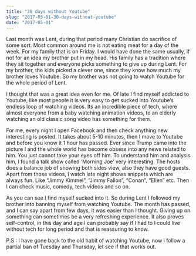 ```yaml
---
title: "30 days without Youtube"
slug: "2017-05-01-30-days-without-youtube"
date: "2017-05-01"
---
```


Last month was Lent, during that period many Christian do sacrifice of some sort. Most common around me is not eating meat for a day of the week. For my family that is on Friday. I would have done the same usually, if not for an idea my brother put in my head. His family has a tradition where they sit together and everyone picks something to give up during Lent. For my brother, the kids picked a clever one, since they know how much my brother loves Youtube. So my brother was not going to watch Youtube for the whole period of Lent.

I thought that was a great idea even for me. Of late I find myself addicted to Youtube, like most people it is very easy to get sucked into Youtube’s endless loop of watching videos. Its an incredible piece of tech, where almost everyone from a baby watching animation videos, to an elderly watching an old classic song video has something for them.

For me, every night I open Facebook and then check anything new interesting is posted. It takes about 5-10 minutes, then I move to Youtube and before you know it 1 hour has passed. Ever since Trump came into the picture I and the whole world has become obsess into any news related to him. You just cannot take your eyes off him. To understand him and analysis him, I found a talk show called ‘Morning Joe’ very interesting. The hosts does a balance job of showing both sides view, also they have good guests. Apart from those videos, I watch late night shows snippets which are always fun. Like “Jimmy Kimmel”, “Jimmy Fallon”, “Conan”, “Ellen” etc. Then I can check music, comedy, tech videos and so on.

As you can see I find myself sucked into it. So during Lent I followed my brother into banning myself from watching Youtube. The month has passed, and I can say apart from few days, it was easier than I thought. Giving up on something can sometimes be a very refreshing experience. It also proves self-control, in this day and age I can probably say if I had to I could live without tech for long period and that is reassuring to know.

P.S : I have gone back to the old habit of watching Youtube, now i follow a partial ban of Tuesday and Thursday, let see if that works out.

